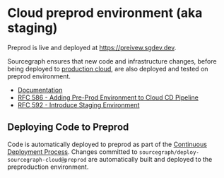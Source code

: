 # Cloud preprod environment (aka staging)

Preprod is live and deployed at https://preivew.sgdev.dev.

Sourcegraph ensures that new code and infrastructure changes, before being deployed to [production cloud](https://sourcegraph.com), are also deployed and tested on preprod environment.

- [Documentation](https://docs.google.com/document/d/1yGYsFIkvhPrsq4THW1TTnDJlx5vCM2AC4lJK0xpgz24)
- [RFC 586 - Adding Pre-Prod Environment to Cloud CD Pipeline](https://docs.google.com/document/d/1x7Luv4YM5g3iGxtRcc8YUhf6LKky8P0MOFmbSryrzic)
- [RFC 592 - Introduce Staging Environment](https://docs.google.com/document/d/13kVYJSoTWYgyeBFXeJnasF3WU7SHyOjhSNpp9yV_pvY)

## Deploying Code to Preprod

Code is automatically deployed to preprod as part of the [Continuous Deployment Process](../../process/deployments/index.md#continuous-deployment-process). Changes committed to `sourcegraph/deploy-sourcegraph-cloud@preprod` are automatically built and deployed to the preproduction environment.
